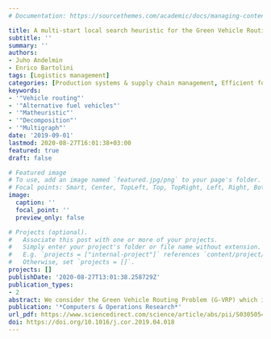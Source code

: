 ```yaml
---
# Documentation: https://sourcethemes.com/academic/docs/managing-content/

title: A multi-start local search heuristic for the Green Vehicle Routing Problem based on a multigraph reformulation
subtitle: ''
summary: ''
authors:
- Juho Andelmin
- Enrico Bartolini
tags: [Logistics management]
categories: [Production systems & supply chain management, Efficient formulations and solution methods]
keywords: 
- '"Vehicle routing"'
- '"Alternative fuel vehicles"'
- '"Matheuristic"'
- '"Decomposition"'
- '"Multigraph"'
date: '2019-09-01'
lastmod: 2020-08-27T16:01:38+03:00
featured: true
draft: false

# Featured image
# To use, add an image named `featured.jpg/png` to your page's folder.
# Focal points: Smart, Center, TopLeft, Top, TopRight, Left, Right, BottomLeft, Bottom, BottomRight.
image:
  caption: ''
  focal_point: ''
  preview_only: false

# Projects (optional).
#   Associate this post with one or more of your projects.
#   Simply enter your project's folder or file name without extension.
#   E.g. `projects = ["internal-project"]` references `content/project/deep-learning/index.md`.
#   Otherwise, set `projects = []`.
projects: []
publishDate: '2020-08-27T13:01:38.258729Z'
publication_types:
- 2
abstract: We consider the Green Vehicle Routing Problem (G-VRP) which is an extension of the classical vehicle routing problem for alternative fuel vehicles. In the G-VRP, vehicles’ driving autonomy and possible refueling stops en-route are explicitly modeled. We propose a multi-start local search algorithm that consists of three phases. The first two phases iteratively construct new solutions, improve them by local search, and store all vehicle routes forming these solutions in a route pool. Phase three optimally combines vehicle routes in the route pool by solving a set partitioning problem and improves the final solution by local search. The algorithm is based on a multigraph reformulation of the G-VRP in which nodes correspond to customers and a depot, and arcs correspond to possible sequences of refueling stops for vehicles traveling between two nodes. All local search operators used by our algorithm are tailored to exploit this reformulation and do not explicitly deal with refueling stations. We report computational results on benchmark instances with up to  ∼ 470 customers, showing that the algorithm is competitive with state-of-the-art heuristics.
publication: '*Computers & Operations Research*'
url_pdf: https://www.sciencedirect.com/science/article/abs/pii/S0305054819301017
doi: https://doi.org/10.1016/j.cor.2019.04.018
---
```


